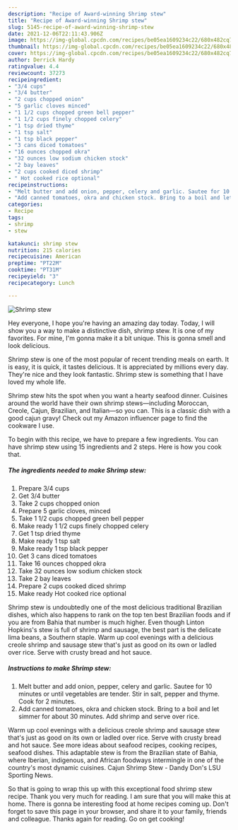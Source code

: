 ```yaml
---
description: "Recipe of Award-winning Shrimp stew"
title: "Recipe of Award-winning Shrimp stew"
slug: 5145-recipe-of-award-winning-shrimp-stew
date: 2021-12-06T22:11:43.906Z
image: https://img-global.cpcdn.com/recipes/be05ea1609234c22/680x482cq70/shrimp-stew-recipe-main-photo.jpg
thumbnail: https://img-global.cpcdn.com/recipes/be05ea1609234c22/680x482cq70/shrimp-stew-recipe-main-photo.jpg
cover: https://img-global.cpcdn.com/recipes/be05ea1609234c22/680x482cq70/shrimp-stew-recipe-main-photo.jpg
author: Derrick Hardy
ratingvalue: 4.4
reviewcount: 37273
recipeingredient:
- "3/4 cups"
- "3/4 butter"
- "2 cups chopped onion"
- "5 garlic cloves minced"
- "1 1/2 cups chopped green bell pepper"
- "1 1/2 cups finely chopped celery"
- "1 tsp dried thyme"
- "1 tsp salt"
- "1 tsp black pepper"
- "3 cans diced tomatoes"
- "16 ounces chopped okra"
- "32 ounces low sodium chicken stock"
- "2 bay leaves"
- "2 cups cooked diced shrimp"
- " Hot cooked rice optional"
recipeinstructions:
- "Melt butter and add onion, pepper, celery and garlic. Sautee for 10 minutes or until vegetables are tender. Stir in salt, pepper and thyme. Cook for 2 minutes."
- "Add canned tomatoes, okra and chicken stock. Bring to a boil and let simmer for about 30 minutes. Add shrimp and serve over rice."
categories:
- Recipe
tags:
- shrimp
- stew

katakunci: shrimp stew 
nutrition: 215 calories
recipecuisine: American
preptime: "PT22M"
cooktime: "PT31M"
recipeyield: "3"
recipecategory: Lunch

---
```



![Shrimp stew](https://img-global.cpcdn.com/recipes/be05ea1609234c22/680x482cq70/shrimp-stew-recipe-main-photo.jpg)

Hey everyone, I hope you're having an amazing day today. Today, I will show you a way to make a distinctive dish, shrimp stew. It is one of my favorites. For mine, I'm gonna make it a bit unique. This is gonna smell and look delicious.

Shrimp stew is one of the most popular of recent trending meals on earth. It is easy, it is quick, it tastes delicious. It is appreciated by millions every day. They're nice and they look fantastic. Shrimp stew is something that I have loved my whole life.

Shrimp stew hits the spot when you want a hearty seafood dinner. Cuisines around the world have their own shrimp stews—including Moroccan, Creole, Cajun, Brazilian, and Italian—so you can. This is a classic dish with a good cajun gravy! Check out my Amazon influencer page to find the cookware I use.


To begin with this recipe, we have to prepare a few ingredients. You can have shrimp stew using 15 ingredients and 2 steps. Here is how you cook that.

<!--inarticleads1-->

##### The ingredients needed to make Shrimp stew:

1. Prepare 3/4 cups
1. Get 3/4 butter
1. Take 2 cups chopped onion
1. Prepare 5 garlic cloves, minced
1. Take 1 1/2 cups chopped green bell pepper
1. Make ready 1 1/2 cups finely chopped celery
1. Get 1 tsp dried thyme
1. Make ready 1 tsp salt
1. Make ready 1 tsp black pepper
1. Get 3 cans diced tomatoes
1. Take 16 ounces chopped okra
1. Take 32 ounces low sodium chicken stock
1. Take 2 bay leaves
1. Prepare 2 cups cooked diced shrimp
1. Make ready  Hot cooked rice optional


Shrimp stew is undoubtedly one of the most delicious traditional Brazilian dishes, which also happens to rank on the top ten best Brazilian foods and if you are from Bahia that number is much higher. Even though Linton Hopkins&#39;s stew is full of shrimp and sausage, the best part is the delicate lima beans, a Southern staple. Warm up cool evenings with a delicious creole shrimp and sausage stew that&#39;s just as good on its own or ladled over rice. Serve with crusty bread and hot sauce. 

<!--inarticleads2-->

##### Instructions to make Shrimp stew:

1. Melt butter and add onion, pepper, celery and garlic. Sautee for 10 minutes or until vegetables are tender. Stir in salt, pepper and thyme. Cook for 2 minutes.
1. Add canned tomatoes, okra and chicken stock. Bring to a boil and let simmer for about 30 minutes. Add shrimp and serve over rice.


Warm up cool evenings with a delicious creole shrimp and sausage stew that&#39;s just as good on its own or ladled over rice. Serve with crusty bread and hot sauce. See more ideas about seafood recipes, cooking recipes, seafood dishes. This adaptable stew is from the Brazilian state of Bahia, where Iberian, indigenous, and African foodways intermingle in one of the country&#39;s most dynamic cuisines. Cajun Shrimp Stew - Dandy Don&#39;s LSU Sporting News. 

So that is going to wrap this up with this exceptional food shrimp stew recipe. Thank you very much for reading. I am sure that you will make this at home. There is gonna be interesting food at home recipes coming up. Don't forget to save this page in your browser, and share it to your family, friends and colleague. Thanks again for reading. Go on get cooking!
